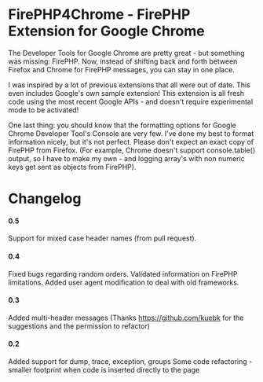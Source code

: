 # FirePHP4Chrome - FirePHP Extension for Google Chrome
 
The Developer Tools for Google Chrome are pretty great - but something was missing: FirePHP.  Now, instead of shifting back and forth between Firefox and Chrome for FirePHP messages, you can stay in one place.  

I was inspired by a lot of previous extensions that all were out of date.  This even includes Google's own sample extension!  This extension is all fresh code using the most recent Google APIs - and doesn't require experimental mode to be activated!

One last thing: you should know that the formatting options for Google Chrome Developer Tool's Console are very few.  I've done my best to format information nicely, but it's not perfect.  Please don't expect an exact copy of FirePHP from Firefox.  (For example, Chrome doesn't support console.table() output, so I have to make my own - and logging array's with non numeric keys get sent as objects from FirePHP).

# Changelog

#### 0.5
Support for mixed case header names (from pull request).

#### 0.4
Fixed bugs regarding random orders.  Validated information on FirePHP limitations. Added user agent modification to deal with old frameworks.

#### 0.3
Added multi-header messages (Thanks https://github.com/kuebk for the suggestions and the permission to refactor)

#### 0.2
Added support for dump, trace, exception, groups
Some code refactoring - smaller footprint when code is inserted directly to the page

